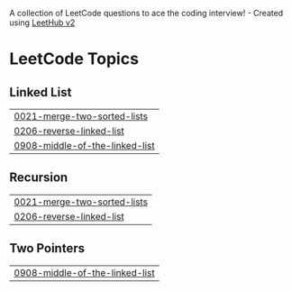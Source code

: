 A collection of LeetCode questions to ace the coding interview! - Created using [LeetHub v2](https://github.com/arunbhardwaj/LeetHub-2.0)
<!---LeetCode Topics Start-->
# LeetCode Topics
## Linked List
|  |
| ------- |
| [0021-merge-two-sorted-lists](https://github.com/sameer480/LinkedList/tree/master/0021-merge-two-sorted-lists) |
| [0206-reverse-linked-list](https://github.com/sameer480/LinkedList/tree/master/0206-reverse-linked-list) |
| [0908-middle-of-the-linked-list](https://github.com/sameer480/LinkedList/tree/master/0908-middle-of-the-linked-list) |
## Recursion
|  |
| ------- |
| [0021-merge-two-sorted-lists](https://github.com/sameer480/LinkedList/tree/master/0021-merge-two-sorted-lists) |
| [0206-reverse-linked-list](https://github.com/sameer480/LinkedList/tree/master/0206-reverse-linked-list) |
## Two Pointers
|  |
| ------- |
| [0908-middle-of-the-linked-list](https://github.com/sameer480/LinkedList/tree/master/0908-middle-of-the-linked-list) |
<!---LeetCode Topics End-->